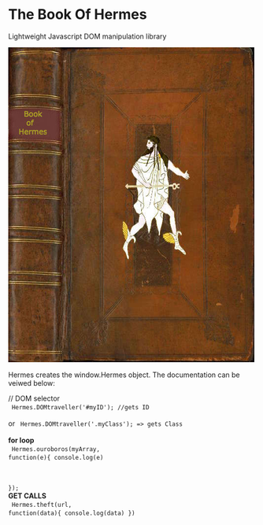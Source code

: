# The Book Of Hermes
Lightweight Javascript DOM manipulation library

<img src='https://github.com/nousacademy/TheBookOfHermes/blob/master/public/bookcover.jpg'>

Hermes creates the window.Hermes object. The documentation can be veiwed below:

// DOM selector
<br>
<code>
Hermes.DOMtraveller('#myID'); //gets ID
</code> 
<br> 
       or
<code>
Hermes.DOMtraveller('.myClass'); => gets Class
</code>
<br>
<b>for loop</b>
<br>
<code>
Hermes.ouroboros(myArray, function(e){
	console.log(e)

});
</code>
<br>
<b>GET CALLS</b>
<br>
<code>
Hermes.theft(url, function(data){
	console.log(data)
})
</code>

